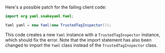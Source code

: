 Here's a possible patch for the failing client code:

```java
import org.yaml.snakeyaml.Yaml;

Yaml yaml = new Yaml(new TrustedTagInspector());
```

This code creates a new `Yaml` instance with a `TrustedTagInspector` instance, which should fix the error. Note that the import statement has also been changed to import the `Yaml` class instead of the `TrustedTagInspector` class.